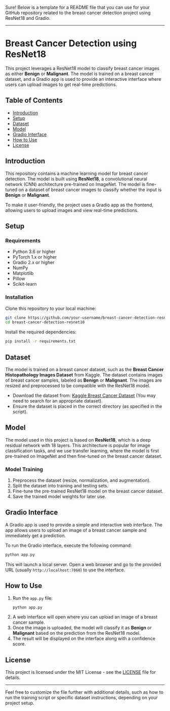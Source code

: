 Sure! Below is a template for a README file that you can use for your GitHub repository related to the breast cancer detection project using ResNet18 and Gradio.

---

# Breast Cancer Detection using ResNet18

This project leverages a ResNet18 model to classify breast cancer images as either **Benign** or **Malignant**. The model is trained on a breast cancer dataset, and a Gradio app is used to provide an interactive interface where users can upload images to get real-time predictions.

## Table of Contents
- [Introduction](#introduction)
- [Setup](#setup)
- [Dataset](#dataset)
- [Model](#model)
- [Gradio Interface](#gradio-interface)
- [How to Use](#how-to-use)
- [License](#license)

## Introduction
This repository contains a machine learning model for breast cancer detection. The model is built using **ResNet18**, a convolutional neural network (CNN) architecture pre-trained on ImageNet. The model is fine-tuned on a dataset of breast cancer images to classify whether the input is **Benign** or **Malignant**. 

To make it user-friendly, the project uses a Gradio app as the frontend, allowing users to upload images and view real-time predictions.

## Setup

### Requirements
- Python 3.6 or higher
- PyTorch 1.x or higher
- Gradio 2.x or higher
- NumPy
- Matplotlib
- Pillow
- Scikit-learn

### Installation

Clone this repository to your local machine:

```bash
git clone https://github.com/your-username/breast-cancer-detection-resnet18.git
cd breast-cancer-detection-resnet18
```

Install the required dependencies:

```bash
pip install -r requirements.txt
```

## Dataset

The model is trained on a breast cancer dataset, such as the **Breast Cancer Histopathology Images Dataset** from Kaggle. The dataset contains images of breast cancer samples, labeled as **Benign** or **Malignant**. The images are resized and preprocessed to be compatible with the ResNet18 model.

- Download the dataset from: [Kaggle Breast Cancer Dataset](https://www.kaggle.com/datasets) (You may need to search for an appropriate dataset).
- Ensure the dataset is placed in the correct directory (as specified in the script).

## Model

The model used in this project is based on **ResNet18**, which is a deep residual network with 18 layers. This architecture is popular for image classification tasks, and we use transfer learning, where the model is first pre-trained on ImageNet and then fine-tuned on the breast cancer dataset.

### Model Training

1. Preprocess the dataset (resize, normalization, and augmentation).
2. Split the dataset into training and testing sets.
3. Fine-tune the pre-trained ResNet18 model on the breast cancer dataset.
4. Save the trained model weights for later use.

## Gradio Interface

A Gradio app is used to provide a simple and interactive web interface. The app allows users to upload an image of a breast cancer sample and immediately get a prediction.

To run the Gradio interface, execute the following command:

```bash
python app.py
```

This will launch a local server. Open a web browser and go to the provided URL (usually `http://localhost:7860`) to use the interface.

## How to Use

1. Run the `app.py` file:
   ```bash
   python app.py
   ```
2. A web interface will open where you can upload an image of a breast cancer sample.
3. Once the image is uploaded, the model will classify it as **Benign** or **Malignant** based on the prediction from the ResNet18 model.
4. The result will be displayed on the interface along with a confidence score.

## License

This project is licensed under the MIT License - see the [LICENSE](LICENSE) file for details.

---

Feel free to customize the file further with additional details, such as how to run the training script or specific dataset instructions, depending on your project setup.
